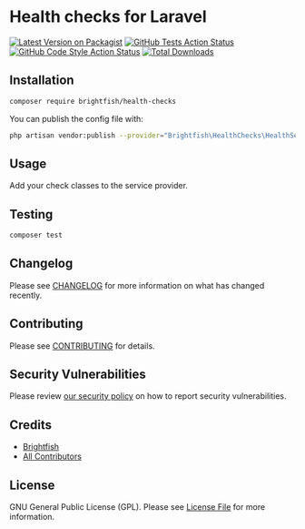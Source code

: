 # Health checks for Laravel

[![Latest Version on Packagist](https://img.shields.io/packagist/v/brightfish/health-checks.svg?style=flat-square)](https://packagist.org/packages/brightfish/health-checks)
[![GitHub Tests Action Status](https://img.shields.io/github/workflow/status/brightfish/health-checks/run-tests?label=tests)](https://github.com/brightfish/health-checks/actions?query=workflow%3Arun-tests+branch%3Amain)
[![GitHub Code Style Action Status](https://img.shields.io/github/workflow/status/brightfish/health-checks/Check%20&%20fix%20styling?label=code%20style)](https://github.com/brightfish/health-checks/actions?query=workflow%3A"Check+%26+fix+styling"+branch%3Amain)
[![Total Downloads](https://img.shields.io/packagist/dt/brightfish/health-checks.svg?style=flat-square)](https://packagist.org/packages/brightfish/health-checks)

## Installation

```bash
composer require brightfish/health-checks
```

You can publish the config file with:
```bash
php artisan vendor:publish --provider="Brightfish\HealthChecks\HealthServiceProvider" --tag="health-checks-config"
```

## Usage

Add your check classes to the service provider.

## Testing

```bash
composer test
```

## Changelog

Please see [CHANGELOG](CHANGELOG.md) for more information on what has changed recently.

## Contributing

Please see [CONTRIBUTING](.github/CONTRIBUTING.md) for details.

## Security Vulnerabilities

Please review [our security policy](../../security/policy) on how to report security vulnerabilities.

## Credits

- [Brightfish](https://github.com/brightfish-be)
- [All Contributors](../../contributors)

## License

GNU General Public License (GPL). Please see [License File](LICENSE.md) for more information.
